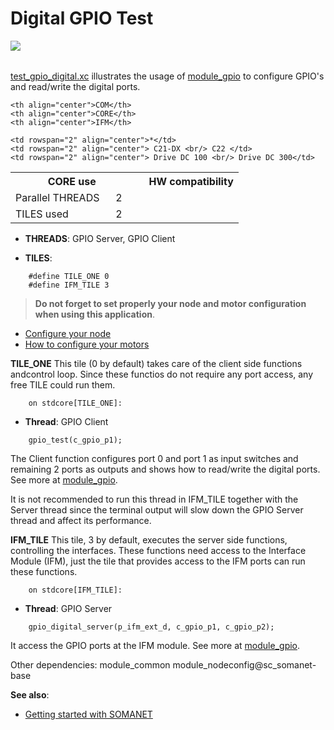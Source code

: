 Digital GPIO Test
====================
<a href="https://github.com/synapticon/sc_sncn_motorctrl_sin/blob/master/SYNAPTICON.md">
<img align="left" src="https://s3-eu-west-1.amazonaws.com/synapticon-resources/images/logos/synapticon_fullname_blackoverwhite_280x48.png"/>
</a>
<br/>
<br/>

[test_gpio_digital.xc](https://github.com/synapticon/sc_sncn_motorctrl_sin/blob/master/test_gpio_digital/src/test_gpio_digital.xc) illustrates the usage of [module_gpio][module_gpio] to configure GPIO's and read/write the digital ports. 

<table align="center" cellpadding="5" width="80%">
<tr>
    <th colspan="2">CORE use</th>
    <td rowspan="3" width="1px"></td>
    <th colspan="3">HW compatibility</th>
</tr>
<tr>
    <td>Parallel THREADS</td>
    <td width="30px" align="center"> 2 </td>

    <th align="center">COM</th>
    <th align="center">CORE</th>
    <th align="center">IFM</th>
</tr>
<tr>
    <td>TILES used</td>
    <td width="30px" align="center"> 2 </td>

    <td rowspan="2" align="center">*</td>
    <td rowspan="2" align="center"> C21-DX <br/> C22 </td>
    <td rowspan="2" align="center"> Drive DC 100 <br/> Drive DC 300</td>
</tr>
</table>


- **THREADS**: GPIO Server, GPIO Client 

- **TILES**:
```
	#define TILE_ONE 0
	#define IFM_TILE 3  
```
> **Do not forget to set properly your node and motor configuration when using this application**.

- [Configure your node]() 
- [How to configure your motors][how_to_configure_motors]

**TILE_ONE** 
This tile (0 by default) takes care of the client side functions andcontrol loop. Since these functios do not require any port access, any free TILE could run them.
```
	on stdcore[TILE_ONE]:
```
- **Thread**: GPIO Client
```	
	gpio_test(c_gpio_p1);
```
The Client function configures port 0 and port 1 as input switches and remaining 2 ports as outputs and shows how to read/write the 
digital ports. See more at [module_gpio][module_gpio].

It is not recommended  to run this thread in IFM_TILE together with the Server thread since the terminal output will slow down the GPIO Server thread and affect its performance.

**IFM_TILE** 
This tile, 3 by default, executes the server side functions, controlling the interfaces. These functions need access to the Interface Module (IFM), just the tile that provides access to the IFM ports can run these functions.  
```
	on stdcore[IFM_TILE]: 
```
- **Thread**: GPIO Server
```			
	gpio_digital_server(p_ifm_ext_d, c_gpio_p1, c_gpio_p2);
```
It access the GPIO ports at the IFM module. See more at [module_gpio][module_gpio].


Other dependencies: module_common module_nodeconfig@sc_somanet-base

**See also**:

- [Getting started with SOMANET][getting_started_somanet]    

[sc_sncn_ethercat]:https://github.com/synapticon/sc_sncn_ethercat
[sc_pwm]: https://github.com/synapticon/sc_pwm

[module_adc]: https://github.com/synapticon/sc_sncn_motorctrl_sin/tree/master/module_adc
[module_hall]: https://github.com/synapticon/sc_sncn_motorctrl_sin/tree/master/module_hall
[module_watchdog]: https://github.com/synapticon/sc_sncn_motorctrl_sin/tree/master/module_watchdog
[modle_ecat_drive]: https://github.com/synapticon/sc_sncn_motorctrl_sin/tree/master/module_ecat_drive
[module_ctrl_loops]: https://github.com/synapticon/sc_sncn_motorctrl_sin/tree/master/module_ctrl_loops
[module_blocks]: https://github.com/synapticon/sc_sncn_motorctrl_sin/tree/master/module_blocks
[module_qei]: https://github.com/synapticon/sc_sncn_motorctrl_sin/tree/master/module_qei
[module_commutation]: https://github.com/synapticon/sc_sncn_motorctrl_sin/tree/master/module_commutation
[module_gpio]: https://github.com/synapticon/sc_sncn_motorctrl_sin/tree/master/module_gpio

[module_ethercat]: https://github.com/synapticon/sc_sncn_ethercat/tree/master/module_ethercat

[module_pwm_symmetrical]: https://github.com/synapticon/sc_pwm/tree/master/module_pwm_symmetrical

[how_to_configure_motors]: https://github.com/synapticon/sc_sncn_motorctrl_sin/blob/master/howto/HOW_TO_CONFIGURE_MOTORS.md
[getting_started_somanet]: http://doc.synapticon.com/wiki/index.php/Category:Getting_Started_with_SOMANET
